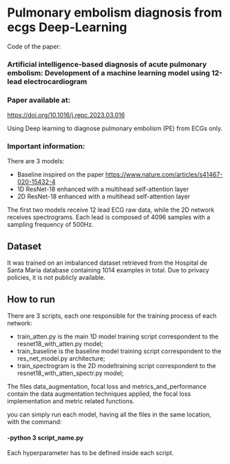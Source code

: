 # Pulmonary embolism diagnosis from ecgs Deep-Learning

Code of the paper:
### Artificial intelligence-based diagnosis of acute pulmonary embolism: Development of a machine learning model using 12-lead electrocardiogram

### Paper available at:
https://doi.org/10.1016/j.repc.2023.03.016

Using Deep learning to diagnose pulmonary embolism (PE) from ECGs only.


### Important information:
There are 3 models: 
  - Baseline inspired on the paper https://www.nature.com/articles/s41467-020-15432-4 
  - 1D ResNet-18 enhanced with a multihead self-attention layer
  - 2D ResNet-18 enhanced with a multihead self-attention layer

The first two models receive 12 lead ECG raw data, while the 2D network receives spectrograms. Each lead is composed of 4096 samples with a sampling frequency of 500Hz.

## Dataset
It was trained on an imbalanced dataset retrieved from the Hospital de Santa Maria database containing 1014 examples in total. Due to privacy policies, it is not publicly available.

## How to run
There are 3 scripts, each one responsible for the training process of each network:
  - train_atten.py is the main 1D model training script correspondent to the resnet18_with_atten.py model;
  - train_baseline is the baseline model training script correspondent to the res_net_model.py architecture;
  - train_spectrogram is the 2D modeltraining script correspondent to the resnet18_with_atten_spectr.py model;

The files data_augmentation, focal loss and metrics_and_performance contain the data augmentation techniques applied, the focal loss implementation and metric related functions.

you can simply run each model, having all the files in the same location, with the command: 
#### -python 3 script_name.py

Each hyperparameter has to be defined inside each script.


